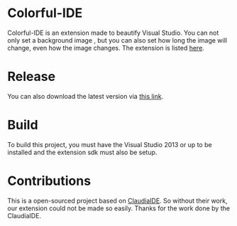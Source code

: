 # Colorful-IDE
Colorful-IDE is an extension made to beautify Visual Studio. You can not only set a background image , but you can also set how long the image will change, even how the image changes. The extension is listed [here](https://gallery.msdn.microsoft.com/fec6375d-f838-4366-b21a-6fccb67205c5).

# Release
You can also download the latest version via [this link](https://github.com/peterjc123/ColorfulIDE/releases).

# Build
To build this project, you must have the Visual Studio 2013 or up to be installed and the extension sdk must also be setup.

# Contributions
This is a open-sourced project based on [ClaudiaIDE](https://github.com/buchizo/ClaudiaIDE). So without their work, our extension could not be made so easily. Thanks for the work done by the ClaudiaIDE.